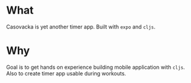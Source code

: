 # What
Casovacka is yet another timer app. Built with `expo` and `cljs`.

# Why
Goal is to get hands on experience building mobile application with `cljs`. Also to create timer app usable during workouts.

